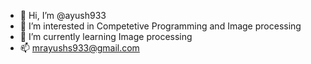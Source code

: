 - 👋 Hi, I’m @ayush933
- 👀 I’m interested in Competetive Programming and Image processing  
- 🌱 I’m currently learning Image processing 
- 📫 mrayushs933@gmail.com

<!---
ayush933/ayush933 is a ✨ special ✨ repository because its `README.md` (this file) appears on your GitHub profile.
You can click the Preview link to take a look at your changes.
--->
